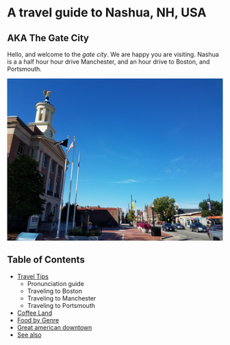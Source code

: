 # A travel guide to Nashua, NH, USA


## AKA The Gate City

Hello, and welcome to the *gate city*. We are happy you are visiting. Nashua is a a half hour hour drive Manchester, and an hour drive to Boston, and Portsmouth.


![Nashua city hall](city.jpg)

## Table of Contents

* [Travel Tips](#travel-tips)
  * Pronunciation guide
  * Traveling to Boston
  * Traveling to Manchester
  * Traveling to Portsmouth
* [Coffee Land](#coffee-land)
* [Food by Genre](#food-by-genre)
* [Great american downtown](#great-american-downtown)
* [See also](#see-also)